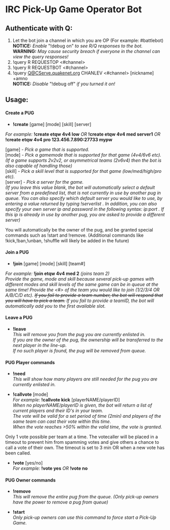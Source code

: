 # IRC Pick-Up Game Operator Bot

## Authenticate with Q:  
1. Let the bot join a channel in which you are OP (For example: #battlebot)  
<b>NOTICE:</b> <i>Enable </i>"!debug on"<i> to see R/Q responses to the bot.</i>     
<b>WARNING:</b> <i>May cause security breach if everyone in the channel can view the query responses!</i>  
2. !query R REQUESTOP <#channel>  
3. !query R REQUESTBOT <#channel>  
4. !query Q@CServe.quakenet.org CHANLEV <#channel> [nickname] +amno  
<b>NOTICE:</b> <i>Disable </i>"!debug off"<i> if you turned it on!</i>  
   
## Usage:   
#### Create a PUG  
- <b>!create</b> [game] [mode] [skill] [server]

<i>For example:</i> <b>!create etqw 4v4 low</b> <i>OR</i> <b>!create etqw 4v4 med server1</b> <i>OR</i> <b>!create etqw 4v4 pro 123.456.7.890:27733 mypw</b>

[game] - <i>Pick a game that is supported.</i>  
[mode] - <i>Pick a gamemode that is supported for that game (4v4/6v6 etc).</i>  
<i>(If a game supports 2v2v2, or asymmetrical teams (2v6v4) then the bot is also capable of handling those)</i>  
[skill] - <i>Pick a skill level that is supported for that game (low/med/high/pro etc).</i>  
[server] - <i>Pick a server for the game.</i>   
<i>(If you leave this value blank, the bot will automatically select a default server from a predefined list, that is not currently in use by another pug in queue. You can also specify which default server you would like to use, by entering a value returned by typing !serverlist . In addition, you can also specify your own server ip and password in the following syntax: ip:port . If this ip is already in use by another pug, you are asked to provide a different server)</i>    
  
You will automatically be the owner of the pug, and be granted special commands such as !start and !remove. (Additional commands like !kick,!ban,!unban, !shuffle will likely be added in the future)  
    
    
#### Join a PUG  
- <b>!join</b> [game] [mode] [skill] [team#]

<i>For example:</i> <b>!join etqw 4v4 med 2</b> <i>(joins team 2)</i>   
<i>Provide the game, mode and skill because several pick-up games with different modes and skill levels of the same game can be in queue at the same time! Provide the <#> of the team you would like to join (1/2/3/4 OR A/B/C/D etc). <s>If you fail to provide a team number, the bot will respond that you will have to pick a team.</s> If you fail to provide a teamID, the bot will automatically add you to the first available slot.</i>  
  
    
#### Leave a PUG  
- <b>!leave</b>  
<i>This will remove you from the pug you are currently enlisted in.   
If you are the owner of the pug, the ownership will be transferred to the next player in the line-up.   
If no such player is found, the pug will be removed from queue.</i>  
  
#### PUG Player commands  
- <b>!need</b>  
<i>This will show how many players are still needed for the pug you are currently enlisted in.</i>  
  
- <b>!callvote</b> [mode]  
<i>For example:</i> <b>!callvote kick</b> [playerNAME/playerID]  
<i>When no playerNAME/playerID is given, the bot will return a list of current players and their ID's in your team.  
The vote will be valid for a set period of time (2min) and players of the same team can cast their vote within this time.  
When the vote reaches >50% within the valid time, the vote is granted.</i>  
 
Only 1 vote possible per team at a time. The votecaller will be placed in a timeout to prevent him from spamming votes and give others a chance to call a vote of their own. The timeout is set to 3 min OR when a new vote has been called.
  
- <b>!vote</b> [yes/no]  
<i>For example:</i> <b>!vote yes</b> <i>OR</i> <b>!vote no</b>  
  
  
#### PUG Owner commands  
- <b>!remove</b>   
<i>This will remove the entire pug from the queue. (Only pick-up owners have the power to remove a pug from queue)</i>  
  
- <b>!start</b>  
<i>Only pick-up owners can use this command to force start a Pick-Up Game.</i>  
